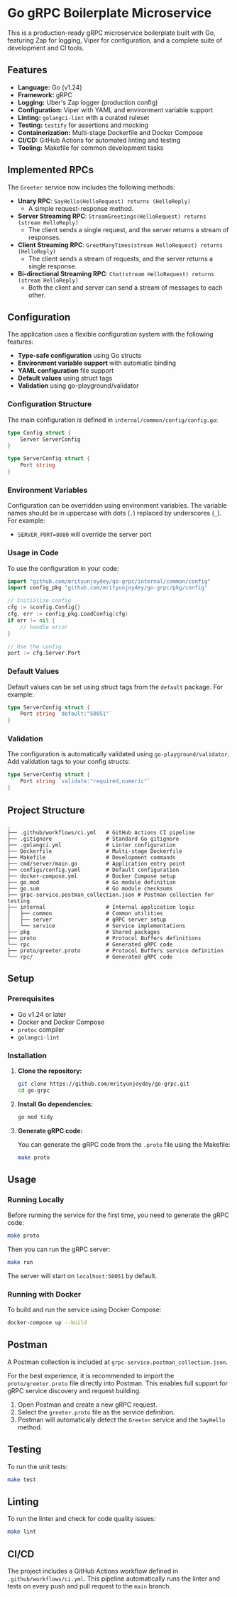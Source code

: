 # Go gRPC Boilerplate Microservice

This is a production-ready gRPC microservice boilerplate built with Go, featuring Zap for logging, Viper for configuration, and a complete suite of development and CI tools.

## Features

- **Language:** Go (v1.24)
- **Framework:** gRPC
- **Logging:** Uber's Zap logger (production config)
- **Configuration:** Viper with YAML and environment variable support
- **Linting:** `golangci-lint` with a curated ruleset
- **Testing:** `testify` for assertions and mocking
- **Containerization:** Multi-stage Dockerfile and Docker Compose
- **CI/CD:** GitHub Actions for automated linting and testing
- **Tooling:** Makefile for common development tasks

## Implemented RPCs

The `Greeter` service now includes the following methods:

-   **Unary RPC**: `SayHello(HelloRequest) returns (HelloReply)`
    -   A simple request-response method.
-   **Server Streaming RPC**: `StreamGreetings(HelloRequest) returns (stream HelloReply)`
    -   The client sends a single request, and the server returns a stream of responses.
-   **Client Streaming RPC**: `GreetManyTimes(stream HelloRequest) returns (HelloReply)`
    -   The client sends a stream of requests, and the server returns a single response.
-   **Bi-directional Streaming RPC**: `Chat(stream HelloRequest) returns (stream HelloReply)`
    -   Both the client and server can send a stream of messages to each other.

## Configuration

The application uses a flexible configuration system with the following features:

- **Type-safe configuration** using Go structs
- **Environment variable support** with automatic binding
- **YAML configuration** file support
- **Default values** using struct tags
- **Validation** using go-playground/validator

### Configuration Structure

The main configuration is defined in `internal/common/config/config.go`:

```go
type Config struct {
    Server ServerConfig
}

type ServerConfig struct {
    Port string
}
```

### Environment Variables

Configuration can be overridden using environment variables. The variable names should be in uppercase with dots (`.`) replaced by underscores (`_`). For example:

- `SERVER_PORT=8080` will override the server port

### Usage in Code

To use the configuration in your code:

```go
import "github.com/mrityunjoydey/go-grpc/internal/common/config"
import config_pkg "github.com/mrityunjoydey/go-grpc/pkg/config"

// Initialize config
cfg := &config.Config{}
cfg, err := config_pkg.LoadConfig(cfg)
if err != nil {
    // handle error
}

// Use the config
port := cfg.Server.Port
```

### Default Values

Default values can be set using struct tags from the `default` package. For example:

```go
type ServerConfig struct {
    Port string `default:"50051"`
}
```

### Validation

The configuration is automatically validated using `go-playground/validator`. Add validation tags to your config structs:

```go
type ServerConfig struct {
    Port string `validate:"required,numeric"`
}
```

## Project Structure

```
.
├── .github/workflows/ci.yml   # GitHub Actions CI pipeline
├── .gitignore                 # Standard Go gitignore
├── .golangci.yml              # Linter configuration
├── Dockerfile                 # Multi-stage Dockerfile
├── Makefile                   # Development commands
├── cmd/server/main.go         # Application entry point
├── configs/config.yaml        # Default configuration
├── docker-compose.yml         # Docker Compose setup
├── go.mod                     # Go module definition
├── go.sum                     # Go module checksums
├── grpc-service.postman_collection.json # Postman collection for testing
├── internal                   # Internal application logic
│   ├── common                 # Common utilities
│   ├── server                 # gRPC server setup
│   └── service                # Service implementations
├── pkg                        # Shared packages
├── proto                      # Protocol Buffers definitions
└── rpc                        # Generated gRPC code
├── proto/greeter.proto        # Protocol Buffers service definition
└── rpc/                       # Generated gRPC code
```

## Setup

### Prerequisites

- Go v1.24 or later
- Docker and Docker Compose
- `protoc` compiler
- `golangci-lint`

### Installation

1.  **Clone the repository:**

    ```sh
    git clone https://github.com/mrityunjoydey/go-grpc.git
    cd go-grpc
    ```

2.  **Install Go dependencies:**

    ```sh
    go mod tidy
    ```

3.  **Generate gRPC code:**

    You can generate the gRPC code from the `.proto` file using the Makefile:

    ```sh
    make proto
    ```

## Usage

### Running Locally

Before running the service for the first time, you need to generate the gRPC code:

```sh
make proto
```

Then you can run the gRPC server:

```sh
make run
```

The server will start on `localhost:50051` by default.

### Running with Docker

To build and run the service using Docker Compose:

```sh
docker-compose up --build
```

## Postman

A Postman collection is included at `grpc-service.postman_collection.json`.

For the best experience, it is recommended to import the `proto/greeter.proto` file directly into Postman. This enables full support for gRPC service discovery and request building.

1.  Open Postman and create a new gRPC request.
2.  Select the `greeter.proto` file as the service definition.
3.  Postman will automatically detect the `Greeter` service and the `SayHello` method.

## Testing

To run the unit tests:

```sh
make test
```

## Linting

To run the linter and check for code quality issues:

```sh
make lint
```

## CI/CD

The project includes a GitHub Actions workflow defined in `.github/workflows/ci.yml`. This pipeline automatically runs the linter and tests on every push and pull request to the `main` branch.
